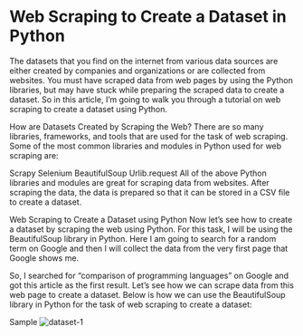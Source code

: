 # Web Scraping to Create a Dataset in Python
 
The datasets that you find on the internet from various data sources are either created by companies and organizations or are collected from websites. You must have scraped data from web pages by using the Python libraries, but may have stuck while preparing the scraped data to create a dataset. So in this article, I’m going to walk you through a tutorial on web scraping to create a dataset using Python.

How are Datasets Created by Scraping the Web?
There are so many libraries, frameworks, and tools that are used for the task of web scraping. Some of the most common libraries and modules in Python used for web scraping are:

Scrapy
Selenium
BeautifulSoup
Urlib.request
All of the above Python libraries and modules are great for scraping data from websites. After scraping the data, the data is prepared so that it can be stored in a CSV file to create a dataset.

Web Scraping to Create a Dataset using Python
Now let’s see how to create a dataset by scraping the web using Python. For this task, I will be using the BeautifulSoup library in Python. Here I am going to search for a random term on Google and then I will collect the data from the very first page that Google shows me.

So, I searched for “comparison of programming languages” on Google and got this article as the first result. Let’s see how we can scrape data from this web page to create a dataset. Below is how we can use the BeautifulSoup library in Python for the task of web scraping to create a dataset:

Sample
![dataset-1](https://github.com/drondivya10/Web-Scraping-to-Create-a-Dataset-in-Python/assets/127487302/fa5bf45a-9b65-4cfa-a54e-94c702727e77)

